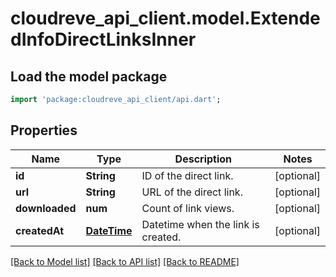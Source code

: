 # cloudreve_api_client.model.ExtendedInfoDirectLinksInner

## Load the model package
```dart
import 'package:cloudreve_api_client/api.dart';
```

## Properties
Name | Type | Description | Notes
------------ | ------------- | ------------- | -------------
**id** | **String** | ID of the direct link. | [optional] 
**url** | **String** | URL of the direct link. | [optional] 
**downloaded** | **num** | Count of link views. | [optional] 
**createdAt** | [**DateTime**](DateTime.md) | Datetime when the link is created. | [optional] 

[[Back to Model list]](../README.md#documentation-for-models) [[Back to API list]](../README.md#documentation-for-api-endpoints) [[Back to README]](../README.md)


